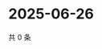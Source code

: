 # 2025-06-26

共 0 条

<!-- BEGIN ZHIHUVIDEO -->
<!-- 最后更新时间 Thu Jun 26 2025 17:13:18 GMT+0800 (China Standard Time) -->

<!-- END ZHIHUVIDEO -->
